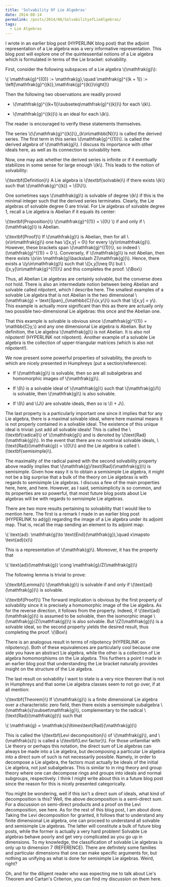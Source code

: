 ```yaml
---
title: 'Solvability Of Lie Algebras'
date: 2014-08-14
permalink: /posts/2014/08/SolvabilityofLieAlgebras/
tags:
  - Lie Algebras
---
```


I wrote in an earlier blog post (HYPERLINK blog post) that the adjoint representation of a Lie algebra was a very informative representation. This blog post will explore one of the quintessential notions of a Lie algebra which is formulated in terms of the Lie bracket: solvability.

First, consider the following subspaces of a Lie algebra \\(\mathfrak{g}\\):

\\(    \mathfrak{g}^{(0)} := \mathfrak{g},\quad \mathfrak{g}^{(k + 1)} := \left[\mathfrak{g}^{(k)},\mathfrak{g}^{(k)}\right]\\)

Then the following two observations are readily proved

* \\(\mathfrak{g}^{(k+1)}\subseteq\mathfrak{g}^{(k)}\\) for each \\(k\\).
    
* \\(\mathfrak{g}^{(k)}\\) is an ideal for each \\(k\\).

The reader is encouraged to verify these statements themselves.

The series \\(\\{\mathfrak{g}^{(k)}\\}\_{k\in\mathbb{N}}\\) is called the derived series. The first term in this series \\(\mathfrak{g}^{(1)}\\). is called the derived algebra of \\(\mathfrak{g}\\). I discuss its importance with other ideals here, as well as its connection to solvability here.

Now, one may ask whether the derived series is infinite or if it eventually stabilizes in some sense for large enough \\(k\\). This leads to the notion of solvability:

\\(\textbf{Definition}\\) A Lie algebra is \\(\textbf{solvable}\\) if there exists \\(k\\) such that \\(\mathfrak{g}^{(k)} = \\{0\\}\\).

One sometimes says \\(\mathfrak{g}\\) is solvable of degree \\(k\\) if this is the minimal integer such that the derived series terminates. Clearly, the Lie algebras of solvable degree 0 are trivial. For Lie algebras of solvable degree 1, recall a Lie algebra is Abelian if it equals its center:

\\(\textbf{Proposition}\\) \\(\mathfrak{g}^{(1)} = \\{0\\} \\) if and only if \\(\mathfrak{g}\\) is Abelian.

\\(\textbf{Proof}\\)    If \\(\mathfrak{g}\\) is Abelian, then for all \\(x\in\mathfrak{g}\\) one has \\([x,y] = 0\\) for every \\(y\in\mathfrak{g}\\). However, these brackets span \\(\mathfrak{g}^{(1)}\\), so indeed \\(\mathfrak{g}^{(1)} = 0 \\). Conversely, if \\(\mathfrak{g}\\) is not Abelian, then there exists \\(x\in \mathfrak{g}\backslash Z(\mathfrak{g})\\). Hence, there exists a \\(y\in\mathfrak{g}\\) such that \\([x,y]\neq 0\\) but \\([x,y]\in\mathfrak{g}^{(1)}\\) and this completes the proof. \\(\Box\\)

Thus, all Abelian Lie algebras are certainly solvable, but the converse does not hold. There is also an intermediate notion between being Abelian and solvable called nilpotent, which I describe here. The smallest examples of a solvable Lie algebra that is not Abelian is the two dimensional \\(\mathfrak{g} = \text{Span}\_{\mathbb{C}}\\{x,y\\}\\) such that \\([x,y] = y\\). This example is actually more significant than this as there are actually only two possible two-dimensional Lie algebras: this once and the Abelian one.

That this example is solvable is obvious since \\(\mathfrak{g}^{(1)} = \mathbb{C}y,\\) and any one dimensional Lie algebra is Abelian. But by definition, the Lie algebra \\(\mathfrak{g}\\) is not Abelian. It is also not nilpotent! (HYPERLINK not nilpotent). Another example of a solvable Lie algebra is the collection of upper-triangular matrices (which is also not nilpotent!).

We now present some powerful properties of solvability, the proofs to which are nicely presented in Humphreys (put a section/reference):

* If \\(\mathfrak{g}\\) is solvable, then so are all subalgebras and homomorphic images of \\(\mathfrak{g}\\).
    
* If \\(I\\) is a solvable ideal of \\(\mathfrak{g}\\) such that \\(\mathfrak{g}/I\\) is solvable, then \\(\mathfrak{g}\\) is also solvable.
    
* If \\(I\\) and \\(J\\) are solvable ideals, then so is \\(I + J\\).

The last property is a particularly important one since it implies that for any Lie algebra, there is a maximal solvable ideal, where here maximal means it is not properly contained in a solvable ideal. The existence of this unique ideal is trivial: just add all solvable ideals! This is called the \\(\textbf{radical}\\) of \\(\mathfrak{g}\\) and is denoted by \\(\text{Rad}(\mathfrak{g})\\). In the event that there are no nontrivial solvable ideals, \\(\text{Rad}(\mathfrak{g}) = \\{0\\}\\) and the Lie algebra is called \\(\textbf{semisimple}\\).

The maximality of the radical paired with the second solvability property above readily implies that \\(\mathfrak{g}/\text{Rad}(\mathfrak{g})\\) is semisimple. Given how easy it is to obtain a semisimple Lie algebra, it might not be a big surprise that a bulk of the theory on Lie algebras is with regards to semisimple Lie algebras. I discuss a few of the main properties here, here, and here. However, as I said, semisimplicity is so common, and its properties are so powerful, that most future blog posts about Lie algebras will be with regards to semisimple Lie algebras.

There are two more results pertaining to solvability that I would like to mention here. The first is a remark I made in an earlier blog post (HYPERLINK to ad(g)) regarding the image of a Lie algebra under its adjoint map. That is, recall the map sending an element to its adjoint map:

\\(    \text{ad}: \mathfrak{g}\to \text{End}(\mathfrak{g}),\quad x\mapsto \text{ad}(x)\\)

This is a representation of \\(\mathfrak{g}\\). Moreover, it has the property that

\\(    \text{ad}(\mathfrak{g}) \cong \mathfrak{g}/Z(\mathfrak{g})\\)

The following lemma is trivial to prove:

\\(\textbf{Lemma}\\) \\(\mathfrak{g}\\) is solvable if and only if \\(\text{ad}(\mathfrak{g})\\) is solvable.

\\(\textbf{Proof}\\) The forward implication is obvious by the first property of solvability since it is precisely a homomorphic image of the Lie algebra. As for the reverse direction, it follows from the property. Indeed, if \\(\text{ad}(\mathfrak{g})\\) is assumed to be solvable, then the isomorphic image \\(\mathfrak{g}/Z(\mathfrak{g})\\) is also solvable. But \\(Z(\mathfrak{g})\\) is a solvable ideal, so the second property yields the desired result, thus completing the proof. \\(\Box\\)

There is an analogous result in terms of nilpotency (HYPERLINK on nilpotency). Both of these equivalences are particularly cool because one side you have an abstract Lie algebra, while the other is a collection of Lie algebra homomorphisms on the Lie algebra. This furthers a point I made in an earlier blog post that understanding the Lie bracket naturally provides insight on the structure of the Lie algebra.

The last result on solvability I want to state is a very nice theorem that is not in Humphreys and that some Lie algebra classes seem to not go over, if at all mention:

\\(\textbf{Theorem}\\)  If \\(\mathfrak{g}\\) is a finite dimensional Lie algebra over a characteristic zero field, then there exists a semisimple subalgebra \\(\mathfrak{s}\subset\mathfrak{g}\\), complementary to the radical \\(\text{Rad}(\mathfrak{g})\\) such that

\\(   \mathfrak{g} = \mathfrak{s}\ltimes\text{Rad}(\mathfrak{g})\\)

This is called the \\(\textbf{Levi decomposition}\\) of \\(\mathfrak{g}\\), and \\(\mathfrak{s}\\) is called a \\(\textbf{Levi factor}\\). For those unfamiliar with Lie theory or perhaps this notation, the direct sum of Lie algebras can always be made into a Lie algebra, but decomposing a particular Lie algebra into a direct sum of such is not necessarily possible. Namely, in order to decompose a Lie algebra, the factors must actually be ideals of the initial Lie algebra, not just subalgebras. This is similar to in ring theory and group theory where one can decompose rings and groups into ideals and normal subgroups, respectively. I think I might write about this in a future blog post since the reason for this is nicely presented categorically.

You might be wondering, well if this isn't a direct sum of ideals, what kind of decomposition is this? Well, the above decomposition is a semi-direct sum. For a discussion on semi-direct products and a proof on the Levi decomposition, see here. As for the rest of this blog post, I am about done. Taking the Levi decomposition for granted, it follows that to understand any finite dimensional Lie algebra, one can proceed to understand all solvable and semisimple Lie algebras. The latter will constitute a bulk of future blog posts, while the former is actually a very hard problem! Solvable Lie algebras behave poorly and get very complicated as you go up in dimensions. To my knowledge, the classification of solvable Lie algebras is only up to dimension 7 (REFERENCE). There are definitely some families and particular dimensions that one can make specific arguments for, but nothing as unifying as what is done for semisimple Lie algebras. Weird, right?

Oh, and for the diligent reader who was expecting me to talk about Lie's Theorem and Cartan's Criterion, you can find my discussion on them here.

